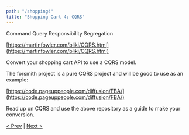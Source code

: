 ```yaml
---
path: "/shopping4"
title: "Shopping Cart 4: CQRS"
---
```

Command Query Responsibility Segregation

[https://martinfowler.com/bliki/CQRS.html](https://martinfowler.com/bliki/CQRS.html)

Convert your shopping cart API to use a CQRS model.

The forsmith project is a pure CQRS project and will be good to use as an example: 

[https://code.pageuppeople.com/diffusion/FBA/](https://code.pageuppeople.com/diffusion/FBA/)

Read up on CQRS and use the above repository as a guide to make your conversion.


[< Prev](../shopping3_5) | [Next >](../shopping5)